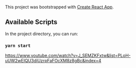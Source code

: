 This project was bootstrapped with [Create React App](https://github.com/facebook/create-react-app).

## Available Scripts

In the project directory, you can run:

### `yarn start`

https://www.youtube.com/watch?v=J_SEMZKFxtw&list=PLoH-uUW2wEIQU3diUzrpFaFOcXM8z8gBc&index=4
